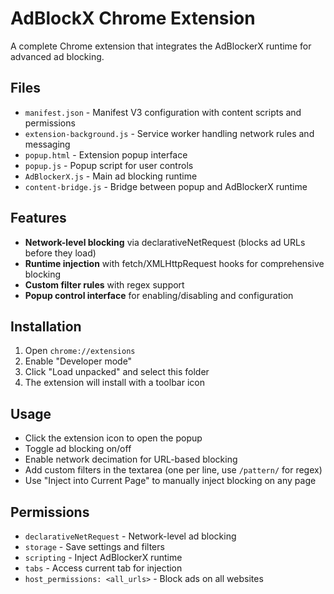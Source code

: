 # AdBlockX Chrome Extension

A complete Chrome extension that integrates the AdBlockerX runtime for advanced ad blocking.

## Files

- `manifest.json` - Manifest V3 configuration with content scripts and permissions
- `extension-background.js` - Service worker handling network rules and messaging
- `popup.html` - Extension popup interface
- `popup.js` - Popup script for user controls
- `AdBlockerX.js` - Main ad blocking runtime
- `content-bridge.js` - Bridge between popup and AdBlockerX runtime

## Features

- **Network-level blocking** via declarativeNetRequest (blocks ad URLs before they load)
- **Runtime injection** with fetch/XMLHttpRequest hooks for comprehensive blocking
- **Custom filter rules** with regex support
- **Popup control interface** for enabling/disabling and configuration

## Installation

1. Open `chrome://extensions`
2. Enable "Developer mode"
3. Click "Load unpacked" and select this folder
4. The extension will install with a toolbar icon

## Usage

- Click the extension icon to open the popup
- Toggle ad blocking on/off
- Enable network decimation for URL-based blocking
- Add custom filters in the textarea (one per line, use `/pattern/` for regex)
- Use "Inject into Current Page" to manually inject blocking on any page

## Permissions

- `declarativeNetRequest` - Network-level ad blocking
- `storage` - Save settings and filters
- `scripting` - Inject AdBlockerX runtime
- `tabs` - Access current tab for injection
- `host_permissions: <all_urls>` - Block ads on all websites
